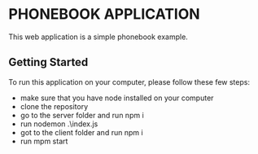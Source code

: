 # PHONEBOOK APPLICATION
                        
 This web application is a simple phonebook example.

 ## Getting Started

To run this application on your computer, please follow these few steps: 
- make sure that you have node installed on your computer
- clone the repository
- go to the server folder and run npm i
- run nodemon .\index.js
- got to the client folder and run npm i
- run mpm start

 
